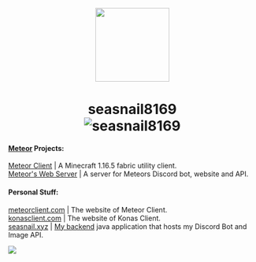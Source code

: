 <p align="center"><img src="https://user-images.githubusercontent.com/17166139/113363360-944dff00-9348-11eb-9a30-ea61761d0502.png" width="150" style="margin: 0 auto;"></p>
<h1 align="center">seasnail8169<br><img src="https://komarev.com/ghpvc/?username=seasnail8169" alt="seasnail8169"/></h1>


#### [Meteor](https://github.com/MeteorDevelopment) Projects:
[Meteor Client](https://github.com/MeteorDevelopment/meteor-client) | A Minecraft 1.16.5 fabric utility client.  
[Meteor's Web Server](https://github.com/MeteorDevelopment/meteor-server) | A server for Meteors Discord bot, website and API.  

#### Personal Stuff:
[meteorclient.com](https://meteorclient.com) | The website of Meteor Client.  
[konasclient.com](https://konasclient.com) | The website of Konas Client.  
[seasnail.xyz](https://seasnail.xyz) | [My backend](https://github.com/seasnail8169/snail-backend) java application that hosts my Discord Bot and Image API.

![](https://hit.yhype.me/github/profile?user\_id=17166139)
